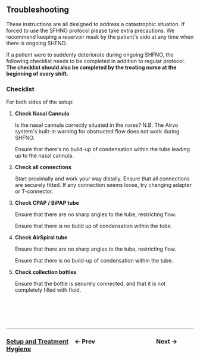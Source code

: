 ## Troubleshooting

These instructions are all designed to address a catastrophic situation. If forced to use the SFHNO protocol please take extra precautions. We recommend keeping a reservoir mask by the patient's side at any time when there is ongoing SHFNO.

If a patient were to suddenly deteriorate during ongoing SHFNO, the following checklist needs to be completed in addition to regular protocol. **The checklist should also be completed by the treating nurse at the beginning of every shift.**

### Checklist

For both sides of the setup:

1. **Check Nasal Cannula**

   Is the nasal cannula correctly situated in the nares? N.B. The Airvo system's built-in warning for obstructed flow does not work during SHFNO.

   Ensure that there's no build-up of condensation within the tube leading up to the nasal cannula.

1. **Check all connections**

   Start proximally and work your way distally. Ensure that all connections are securely fitted. If any connection seems loose, try changing adapter or T-connector.

1. **Check CPAP / BiPAP tube**

   Ensure that there are no sharp angles to the tube, restricting flow.

   Ensure that there is no build up of condensation within the tube.

1. **Check AirSpiral tube**

   Ensure that there are no sharp angles to the tube, restricting flow.

   Ensure that there is no build-up of condensation within the tube.

1. **Check collection bottles**

   Ensure that the bottle is securely connected, and that it is not completely filled with fluid.

<br /><br /><br /><br />

---

### [**Setup and Treatment**](04%20Setup%20and%20Treatment.md)&emsp;← Prev&emsp;&emsp;&emsp;&emsp;&emsp;&emsp;&emsp;&emsp;&emsp;&emsp;Next →&emsp;[**Hygiene**](06%20Hygiene.md)
